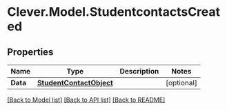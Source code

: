 # Clever.Model.StudentcontactsCreated
## Properties

Name | Type | Description | Notes
------------ | ------------- | ------------- | -------------
**Data** | [**StudentContactObject**](StudentContactObject.md) |  | [optional] 

[[Back to Model list]](../README.md#documentation-for-models) [[Back to API list]](../README.md#documentation-for-api-endpoints) [[Back to README]](../README.md)

